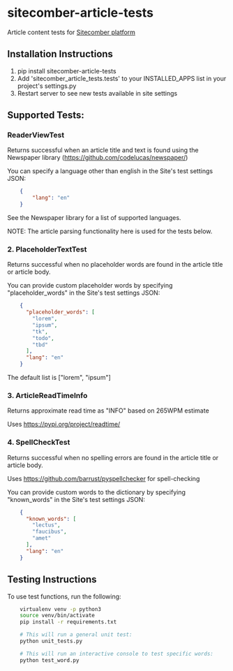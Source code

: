 # sitecomber-article-tests
Article content tests for [Sitecomber platform](https://github.com/ninapavlich/sitecomber)


## Installation Instructions

1. pip install sitecomber-article-tests
2. Add 'sitecomber_article_tests.tests' to your INSTALLED_APPS list in your project's settings.py
3. Restart server to see new tests available in site settings


## Supported Tests:

### ReaderViewTest
Returns successful when an article title and text is found using the Newspaper library (https://github.com/codelucas/newspaper/)

You can specify a language other than english in the Site's test settings JSON:
```json
	{
		"lang": "en"
	}
```
See the Newspaper library for a list of supported languages.

NOTE: The article parsing functionality here is used for the tests below. 


### 2. PlaceholderTextTest
Returns successful when no placeholder words are found in the article title or article body.

You can provide custom placeholder words by specifying "placeholder_words" in the Site's test settings JSON:
```json
	{
	  "placeholder_words": [
	    "lorem",
	    "ipsum",
	    "tk",
	    "todo",
	    "tbd"
	  ],
	  "lang": "en"
	}
```
The default list is ["lorem", "ipsum"]

### 3. ArticleReadTimeInfo
Returns approximate read time as "INFO" based on 265WPM estimate

Uses https://pypi.org/project/readtime/

### 4. SpellCheckTest
Returns successful when no spelling errors are found in the article title or article body.

Uses https://github.com/barrust/pyspellchecker for spell-checking

You can provide custom words to the dictionary by specifying "known_words" in the Site's test settings JSON:
```json
	{
	  "known_words": [
	    "lectus",
	    "faucibus",
	    "amet"
	  ],
	  "lang": "en"
	}
```

## Testing Instructions
To use test functions, run the following:

```bash
    virtualenv venv -p python3
    source venv/bin/activate
    pip install -r requirements.txt

    # This will run a general unit test:
    python unit_tests.py

    # This will run an interactive console to test specific words:
    python test_word.py
```